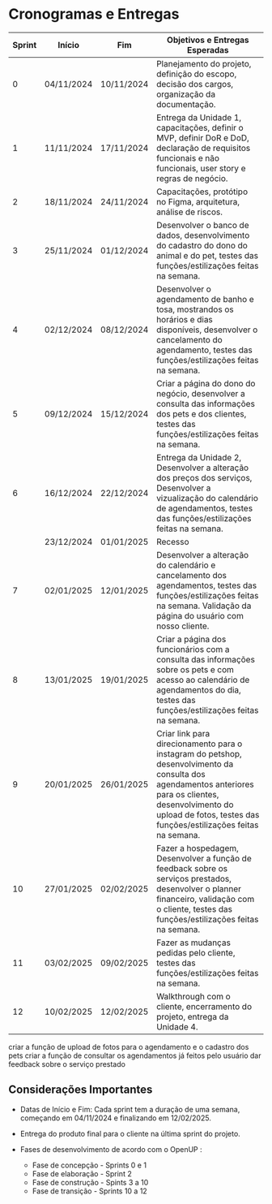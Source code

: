 # Cronogramas e Entregas 

| Sprint | Início        | Fim           | Objetivos e Entregas Esperadas                                                                 |
|--------|---------------|---------------|-----------------------------------------------------------------------------------------------|
| 0      | 04/11/2024    | 10/11/2024    | Planejamento do projeto, definição do escopo, decisão dos cargos, organização da documentação.|
| 1      | 11/11/2024    | 17/11/2024    | Entrega da Unidade 1, capacitações, definir o MVP, definir DoR e DoD, declaração de requisitos funcionais e não funcionais, user story e regras de negócio.                         |
| 2      | 18/11/2024    | 24/11/2024    | Capacitações, protótipo no Figma, arquitetura, análise de riscos.                             |
| 3      | 25/11/2024    | 01/12/2024    | Desenvolver o banco de dados, desenvolvimento do cadastro do dono do animal e do pet, testes das funções/estilizações feitas na semana. |
| 4      | 02/12/2024    | 08/12/2024    | Desenvolver o agendamento de banho e tosa, mostrandos os horários e dias disponíveis, desenvolver o cancelamento do agendamento, testes das funções/estilizações feitas na semana. |
| 5      | 09/12/2024    | 15/12/2024    | Criar a página do dono do negócio, desenvolver a consulta das informações dos pets e dos clientes, testes das funções/estilizações feitas na semana. |
| 6      | 16/12/2024    | 22/12/2024    | Entrega da Unidade 2, Desenvolver a alteração dos preços dos serviços, Desenvolver a vizualização do calendário de agendamentos, testes das funções/estilizações feitas na semana. |
|        | 23/12/2024    | 01/01/2025    | Recesso                                                                                        |
| 7      | 02/01/2025    | 12/01/2025    | Desenvolver a alteração do calendário e cancelamento dos agendamentos, testes das funções/estilizações feitas na semana. Validação da página do usuário com nosso cliente. |
| 8      | 13/01/2025    | 19/01/2025    | Criar a página dos funcionários com a consulta das informações sobre os pets e com acesso ao calendário de agendamentos do dia, testes das funções/estilizações feitas na semana. |
| 9      | 20/01/2025    | 26/01/2025    | Criar link para direcionamento para o instagram do petshop, desenvolvimento da consulta dos agendamentos anteriores para os clientes, desenvolvimento do upload de fotos, testes das funções/estilizações feitas na semana. |
| 10     | 27/01/2025    | 02/02/2025    | Fazer a hospedagem, Desenvolver a função de feedback sobre os serviços prestados, desenvolver o planner financeiro, validação com o cliente, testes das funções/estilizações feitas na semana. |
| 11     | 03/02/2025    | 09/02/2025    | Fazer as mudanças pedidas pelo cliente, testes das funções/estilizações feitas na semana. |
| 12     | 10/02/2025    | 12/02/2025    | Walkthrough com o cliente, encerramento do projeto, entrega da Unidade 4.                                                |

criar a função de upload de fotos para o agendamento e o cadastro dos pets
criar a função de consultar os agendamentos já feitos pelo usuário
dar feedback sobre o serviço prestado

## Considerações Importantes 

- Datas de Início e Fim: Cada sprint tem a duração de uma semana, começando em 04/11/2024 e finalizando em 12/02/2025. 

 - Entrega do produto final para o cliente na última sprint do projeto. 

 - Fases de desenvolvimento de acordo com o OpenUP :
    * Fase de concepção - Sprints 0 e 1
    * Fase de elaboração - Sprint 2
    * Fase de construção - Spints 3 a 10
    * Fase de transição - Sprints 10 a 12


